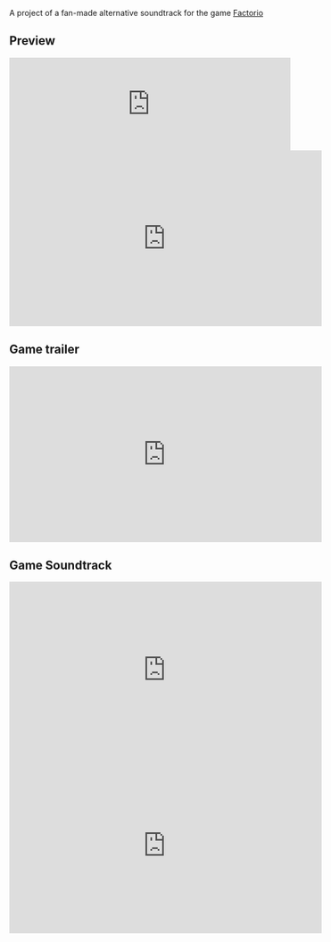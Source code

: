 A project of a fan-made alternative soundtrack for the game [Factorio](https://www.factorio.com/)

## Preview

<iframe width="100%" height="166" scrolling="no" frameborder="no" allow="autoplay" src="https://w.soundcloud.com/player/?url=https%3A//api.soundcloud.com/tracks/1113999436&color=%239c6c44&auto_play=false&hide_related=false&show_comments=true&show_user=true&show_reposts=false&show_teaser=true"></iframe><div style="font-size: 10px; color: #cccccc;line-break: anywhere;word-break: normal;overflow: hidden;white-space: nowrap;text-overflow: ellipsis; font-family: Interstate,Lucida Grande,Lucida Sans Unicode,Lucida Sans,Garuda,Verdana,Tahoma,sans-serif;font-weight: 100;"></div>

<iframe width="560" height="315" src="https://www.youtube.com/embed/emUIkrYvq0Y" title="YouTube video player" frameborder="0" allow="accelerometer; autoplay; clipboard-write; encrypted-media; gyroscope; picture-in-picture"></iframe>

## Game trailer

<iframe width="560" height="315" src="https://www.youtube.com/embed/KVvXv1Z6EY8" title="YouTube video player" frameborder="0" allow="accelerometer; autoplay; clipboard-write; encrypted-media; gyroscope; picture-in-picture" allowfullscreen></iframe>

## Game Soundtrack

<iframe width="560" height="315" src="https://www.youtube.com/embed/fGnXAd3nv0o" title="YouTube video player" frameborder="0" allow="accelerometer; autoplay; clipboard-write; encrypted-media; gyroscope; picture-in-picture"></iframe>

<iframe width="560" height="315" src="https://www.youtube.com/embed/T6OZrUbLJ1M" title="YouTube video player" frameborder="0" allow="accelerometer; autoplay; clipboard-write; encrypted-media; gyroscope; picture-in-picture"></iframe>
